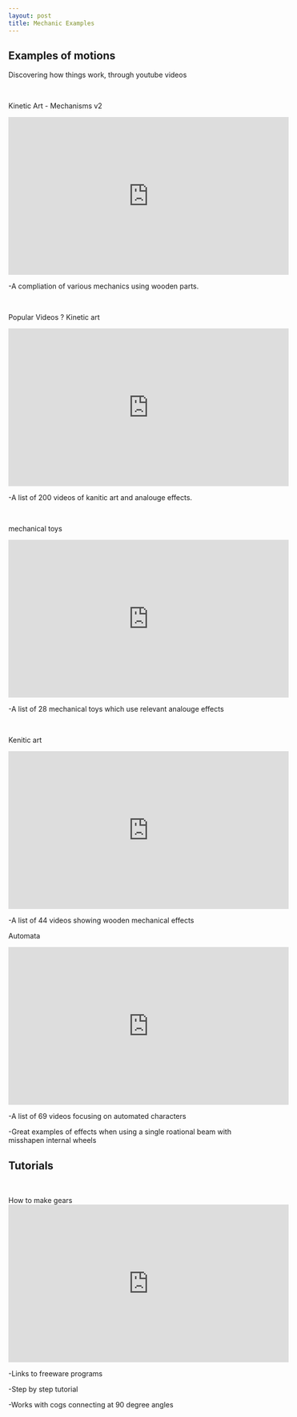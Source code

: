 ```yaml
---
layout: post
title: Mechanic Examples
---
```


<body>

<h2>Examples of motions</h2>
<p> Discovering how things work, through youtube videos </p>

<br>
<p>Kinetic Art - Mechanisms v2 </p>
<iframe width="560" height="315" src="https://www.youtube.com/embed/mDIqe3s09sE" frameborder="0" allowfullscreen></iframe>
<p>	-A compliation of various mechanics using wooden parts.
</p>

<br>
<p>Popular Videos ? Kinetic art</p>
<iframe width="560" height="315" src="https://www.youtube.com/embed/videoseries?list=PLsHIAvjysJBj0F42lr-6zQdWfcKJPnTT1" frameborder="0" allowfullscreen></iframe>
<p>	-A list of 200 videos of kanitic art and analouge effects.
</p>

<br>
<p>mechanical toys</p>
<iframe width="560" height="315" src="https://www.youtube.com/embed/videoseries?list=PL4dpxW7zIQMY_oqWzM0raTIx44fHfA4rD" frameborder="0" allowfullscreen></iframe>
<p>	-A list of 28 mechanical toys which use relevant analouge effects
</p>

<br>
<p>Kenitic art</p>
<iframe width="560" height="315" src="https://www.youtube.com/embed/videoseries?list=PLgTJvFGZsga4oKzUz2ZNk0TdaXxU44M75" frameborder="0" allowfullscreen></iframe>
<p>	-A list of 44 videos showing wooden mechanical effects

<br>
<p>Automata</p>
<iframe width="560" height="315" src="https://www.youtube.com/embed/videoseries?list=PL9qUI2AI4zJUZzZgYNpztiYFv-9r3wmPR" frameborder="0" allowfullscreen></iframe>
<p>	-A list of 69 videos focusing on automated characters</p>
<p>	-Great examples of effects when using a single roational beam with misshapen internal wheels
</p>

<h2>Tutorials</h2>

<br>
<p>How to make gears
<iframe width="560" height="315" src="https://www.youtube.com/embed/oNuhr3htNWs?list=PL7-OpURY8DQKsrDfX7WxDXUGsTzuKPmhp" frameborder="0" allowfullscreen></iframe>
<p>	-Links to freeware programs</p>
<p>	-Step by step tutorial</p>
<p>	-Works with cogs connecting at 90 degree angles
</p>

</body>